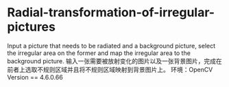 # Radial-transformation-of-irregular-pictures
Input a picture that needs to be radiated and a background picture, select the irregular area on the former and map the irregular area to the background picture.
输入一张需要被放射变化的图片以及一张背景图片，完成在前者上选取不规则区域并且将不规则区域映射到背景图片上。
环境：OpenCV Version == 4.6.0.66
